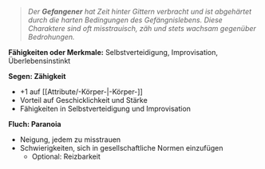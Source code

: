 >_Der **Gefangener** hat Zeit hinter Gittern verbracht und ist abgehärtet durch die harten Bedingungen des Gefängnislebens. Diese Charaktere sind oft misstrauisch, zäh und stets wachsam gegenüber Bedrohungen._  
  
**Fähigkeiten oder Merkmale:** Selbstverteidigung, Improvisation, Überlebensinstinkt  
  
**Segen: Zähigkeit**  
  
- +1 auf [[Attribute/-Körper-|-Körper-]]  
- Vorteil auf Geschicklichkeit und Stärke  
- Fähigkeiten in Selbstverteidigung und Improvisation  
  
**Fluch: Paranoia**  
  
- Neigung, jedem zu misstrauen  
- Schwierigkeiten, sich in gesellschaftliche Normen einzufügen  
    - Optional: Reizbarkeit